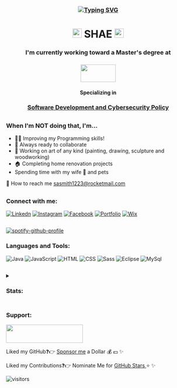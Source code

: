 
<h3 align="center"><a href="https://git.io/typing-svg"><img src="https://readme-typing-svg.demolab.com?font=Avenir&duration=3000&pause=1000&color=FFFFFF&center=true&multiline=true&width=435&lines=Hi%2C+I%E2%80%99m+Shannon+Smith+;but+almost+everyone+calls+me" alt="Typing SVG" /></a></h3>

<h1 align="center"> <img src="https://raw.githubusercontent.com/iampavangandhi/iampavangandhi/master/gifs/Hi.gif" width="25" height="25">  SHAE  <img src="https://raw.githubusercontent.com/iampavangandhi/iampavangandhi/master/gifs/Hi.gif" width="25" height="25"></h1>

<h3 align="center">I'm currently working toward a Master's degree at </h3>

<h3 align="center"><img src="https://upload.wikimedia.org/wikipedia/commons/6/60/Virginia_Tech_Hokies_logo.svg" height="48" width="96"/><a href="https://vtmit.vt.edu/"></a></h3>

<h4 align="center">Specializing in </h4>

<h3 align="center"><a href="https://vtmit.vt.edu/academics/curriculum.html#graduate-certificates">Software Development and Cybersecurity Policy</a></h3>

<h2></h2>

<h3>When I'm NOT doing that, I'm...</h3>

- 👨‍💻 Improving my Programming skills!
- 🚀 Always ready to collaborate
- 🎨 Working on art of any kind (painting, drawing, sculpture and woodworking)
- 🏠 Completing home renovation projects
- Spending time with my wife 💍 and pets 

📧 How to reach me sasmith1223@rocketmail.com

<h2></h2>

<h3>Connect with me:</h3>

[![Linkedn](https://user-images.githubusercontent.com/75339573/189492088-7ca9ba8e-4cc0-4455-a7e2-4c7f23a8d9a0.png)](https://www.linkedin.com/in/shae-smith1223/)
[![Instagram](https://user-images.githubusercontent.com/75339573/189492129-4eb6d047-7079-4a21-b0fa-d1cb8afb18ec.png)](https://www.instagram.com/shaeasis/)
[![Facebook](https://user-images.githubusercontent.com/75339573/189492071-a27b3293-7983-4adf-851e-93fc1fdc9757.png)](https://www.facebook.com/shaesmith1223")
[![Portfolio](https://img.icons8.com/nolan/48/s.png)](https://thereisnospoon1223.github.io/Shae%20Smith/index.html)
[![Wix](https://user-images.githubusercontent.com/75339573/189492299-8fe30fb6-b0ff-4406-bbf2-fa7f8f41645d.png)](https://shae1223.wixsite.com/shaesmith)

<h2></h2>

[![spotify-github-profile](https://spotify-github-profile.vercel.app/api/view?uid=125645949&cover_image=true&theme=default)](https://github.com/kittinan/spotify-github-profile)

<h3>Languages and Tools:</h3>

![Java](https://img.icons8.com/color/48/000000/java-coffee-cup-logo--v1.png)
![JavaScript](https://img.icons8.com/fluency/48/000000/javascript.png)
![HTML](https://img.icons8.com/color/48/000000/html-5--v1.png)
![CSS](https://img.icons8.com/color/48/000000/css3.png)
![Sass](https://img.icons8.com/color/48/000000/sass.png)
![Eclipse](https://img.icons8.com/nolan/64/java-eclipse.png)
![MySql](https://img.icons8.com/color/48/000000/mysql-logo.png)

<h2></h2>

<details>
<summary><h3>Stats:</h3></summary>
<br>

[![GitHub Streak](https://streak-stats.demolab.com?user=thereisnospoon1223&theme=radical&hide_border=true&date_format=M%20j%5B%2C%20Y%5D&ring=8508B4&fire=FF8622&sideNums=8508B4)](https://git.io/streak-stats)

[![GitHub Read Me Stats](https://github-readme-stats.vercel.app/api?username=thereisnospoon1223&theme=radical&hide_border=true&count_private=true)](https://github.com/thereisnospoon1223/github-readme-stats)  

[![GitHub Top Langs](https://github-readme-stats.vercel.app/api/top-langs/?username=thereisnospoon1223&&theme=radical&hide_border=true&layout=compact)](https://github.com/thereisnospoon1223/github-readme-stats)
</details>

<h2></h2>

<h3>Support:</h3>

<a href="https://www.buymeacoffee.com/shaesmith1223"><img src="https://camo.githubusercontent.com/28aae05a0fba45679e8e27d90609601e249b64a5fe30dfef05495de4f4e318d4/68747470733a2f2f63646e2e6275796d6561636f666665652e636f6d2f627574746f6e732f76322f64656661756c742d79656c6c6f772e706e67" height="50" width="210"> </a>

Liked my GitHub❓👉 <a href="https://github.com/sponsors/thereisnospoon1223/dashboard/profile">Sponsor me</a> a Dollar 💰 💵 ✨
  
Liked my Contributions❓👉 Nominate Me for <a href="https://stars.github.com/nominate/">GitHub Stars </a>⭐ ✨ 

![visitors](https://visitor-badge.glitch.me/badge?page_id=thereisnospoon1223.visitor-badge&left_color=blue&right_color=purple)

<!---
thereisnospoon1223/thereisnospoon1223 is a ✨ special ✨ repository because its `README.md` (this file) appears on your GitHub profile.
You can click the Preview link to take a look at your changes.
--->
